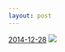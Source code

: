 ```yaml
---
layout: post
---
```


<p>
  <time><a href="/386">2014-12-28</a></time>
  <a href="/386"><img src="{{ site.assets_url }}/386-640.jpg" srcset="{{ site.assets_url }}/386-1280.jpg 1280w, {{ site.assets_url }}/386-960.jpg 960w, {{ site.assets_url }}/386-640.jpg 640w, {{ site.assets_url }}/386-320.jpg 320w" sizes="(min-width: 700px) 50vw, calc(100vw - 2rem)" /></a>
</p>
